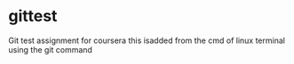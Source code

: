 # gittest
Git test assignment for coursera
this isadded from the cmd of linux terminal using the git command 

